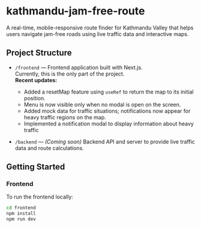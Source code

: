 # kathmandu-jam-free-route

A real-time, mobile-responsive route finder for Kathmandu Valley that helps users navigate jam-free roads using live traffic data and interactive maps.

## Project Structure

- `/frontend` — Frontend application built with Next.js.  
  Currently, this is the only part of the project.  
  **Recent updates:**

  - Added a resetMap feature using `useRef` to return the map to its initial position.
  - Menu is now visible only when no modal is open on the screen.
  - Added mock data for traffic situations; notifications now appear for heavy traffic regions on the map.
  - Implemented a notification modal to display information about heavy traffic

- `/backend` — _(Coming soon)_ Backend API and server to provide live traffic data and route calculations.

## Getting Started

### Frontend

To run the frontend locally:

```bash
cd frontend
npm install
npm run dev
```
